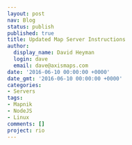 ```yaml
---
layout: post
nav: Blog
status: publish
published: true
title: Updated Map Server Instructions
author:
  display_name: David Heyman
  login: dave
  email: dave@axismaps.com
date: '2016-06-10 00:00:00 +0000'
date_gmt: '2016-06-10 00:00:00 +0000'
categories:
- Servers
tags:
- Mapnik
- NodeJS
- Linux
comments: []
project: rio
---
```



